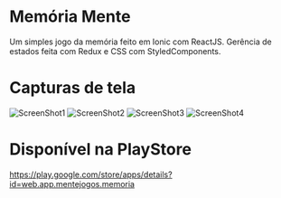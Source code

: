 # Memória Mente
Um simples jogo da memória feito em Ionic com ReactJS.
Gerência de estados feita com Redux e CSS com StyledComponents.

# Capturas de tela
![ScreenShot1](https://play-lh.googleusercontent.com/L1CwaUINqN7MLw25XeVtVDgxsP_4LEjZLYdA-OAvKHPjx6spTaFZfV7H3iwds6rXTwg=h500-rw)
![ScreenShot2](https://play-lh.googleusercontent.com/-BB-c7EJwU8__WiKWUXrwBzzRN9FyO1WjmNEC2UO3Ppv7PdWsqpw-kuCbgYD0EOL8g=h500-rw)
![ScreenShot3](https://play-lh.googleusercontent.com/nluHVU3D721aKDUkyTBFJ_xaZaE68fa4pKN941bq3iApWxsLx1QTNf_JkWqLD1rrnjE=h500-rw)
![ScreenShot4](https://play-lh.googleusercontent.com/39AUAslEdYzot-aXKDCNRE8mhf6vPL-u3KGysuPUJIpcNUdEKfD4N7U38Qq23HSsiIA=h500-rw)

# Disponível na PlayStore
https://play.google.com/store/apps/details?id=web.app.mentejogos.memoria

